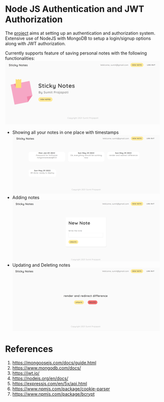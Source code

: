 # Node JS Authentication and JWT Authorization
The [project](https://golden-notes.herokuapp.com/) aims at setting up an authentication and authorization system.  
Extensive use of NodeJS with MongoDB to setup a login/signup options along with JWT authorization.

Currently supports feature of saving personal notes with the following functionalities:
![all notes](/public/home.png)
- Showing all your notes in one place with timestamps
![all notes](/public/all_notes.png)
- Adding notes
![all notes](/public/new_note.png)
- Updating and Deleting notes
![all notes](/public/update_and_delete.png)

# References
 1. https://mongoosejs.com/docs/guide.html
 2. https://www.mongodb.com/docs/
 3. https://jwt.io/
 4. https://nodejs.org/en/docs/
 5. https://expressjs.com/en/5x/api.html
 6. https://www.npmjs.com/package/cookie-parser
 7. https://www.npmjs.com/package/bcrypt
 
 
